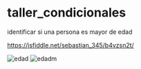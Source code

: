 # taller_condicionales

identificar si una persona es mayor de edad 

https://jsfiddle.net/sebastian_345/b4vzsn2t/


![edad](https://user-images.githubusercontent.com/61298440/80666413-b7e63680-8a61-11ea-81e0-0612b0f56d40.jpg)
![edadm](https://user-images.githubusercontent.com/61298440/80666549-2e833400-8a62-11ea-8e63-ed6b805aa014.jpg)


